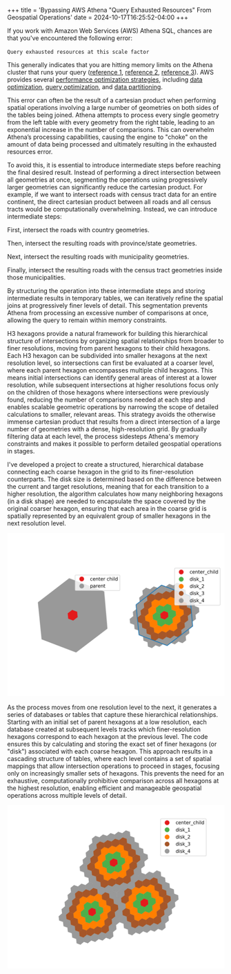+++
title = 'Bypassing AWS Athena "Query Exhausted Resources" From Geospatial Operations'
date = 2024-10-17T16:25:52-04:00
+++

If you work with Amazon Web Services (AWS) Athena SQL, chances are that you've encountered the following error:

`Query exhausted resources at this scale factor`

This generally indicates that you are hitting memory limits on the Athena cluster that runs your query ([reference 1](https://repost.aws/questions/QU5M0ASE-_R_mvSMXDWrnuDA/athena-version-3-error-query-exhausted-resources-at-this-scale-factor), [reference 2](https://repost.aws/questions/QUdYYEXbb0QMuKX6TwDl17GA/athena-query-exhausted-resources-at-this-scale-factor), [reference 3](https://repost.aws/knowledge-center/athena-query-exhausted)). AWS provides several [performance optimization strategies](https://docs.aws.amazon.com/athena/latest/ug/performance-tuning.html), including [data optimization](https://docs.aws.amazon.com/athena/latest/ug/performance-tuning-data-optimization-techniques.html), [query optimization](https://docs.aws.amazon.com/athena/latest/ug/performance-tuning-query-optimization-techniques.html), and [data partitioning](https://docs.aws.amazon.com/athena/latest/ug/partition-projection.html#partition-projection-using).

This error can often be the result of a cartesian product when performing spatial operations involving a large number of geometries on both sides of the tables being joined. Athena attempts to process every single geometry from the left table with every geometry from the right table, leading to an exponential increase in the number of comparisons. This can overwhelm Athena’s processing capabilities, causing the engine to "choke" on the amount of data being processed and ultimately resulting in the exhausted resources error.

To avoid this, it is essential to introduce intermediate steps before reaching the final desired result. Instead of performing a direct intersection between all geometries at once, segmenting the operations using progressively larger geometries can significantly reduce the cartesian product. For example, if we want to intersect roads with census tract data for an entire continent, the direct cartesian product between all roads and all census tracts would be computationally overwhelming. Instead, we can introduce intermediate steps:

First, intersect the roads with country geometries.

Then, intersect the resulting roads with province/state geometries.

Next, intersect the resulting roads with municipality geometries.

Finally, intersect the resulting roads with the census tract geometries inside those municipalities.

By structuring the operation into these intermediate steps and storing intermediate results in temporary tables, we can iteratively refine the spatial joins at progressively finer levels of detail. This segmentation prevents Athena from processing an excessive number of comparisons at once, allowing the query to remain within memory constraints.

H3 hexagons provide a natural framework for building this hierarchical structure of intersections by organizing spatial relationships from broader to finer resolutions, moving from parent hexagons to their child hexagons. Each H3 hexagon can be subdivided into smaller hexagons at the next resolution level, so intersections can first be evaluated at a coarser level, where each parent hexagon encompasses multiple child hexagons. This means initial intersections can identify general areas of interest at a lower resolution, while subsequent intersections at higher resolutions focus only on the children of those hexagons where intersections were previously found, reducing the number of comparisons needed at each step and enables scalable geometric operations by narrowing the scope of detailed calculations to smaller, relevant areas. This strategy avoids the otherwise immense cartesian product that results from a direct intersection of a large number of geometries with a dense, high-resolution grid. By gradually filtering data at each level, the process sidesteps Athena's memory constraints and makes it possible to perform detailed geospatial operations in stages.

I've developed a project to create a structured, hierarchical database connecting each coarse hexagon in the grid to its finer-resolution counterparts. The disk size is determined based on the difference between the current and target resolutions, meaning that for each transition to a higher resolution, the algorithm calculates how many neighboring hexagons (in a disk shape) are needed to encapsulate the space covered by the original coarser hexagon, ensuring that each area in the coarse grid is spatially represented by an equivalent group of smaller hexagons in the next resolution level. 

![](./images/parent_centerchild.png)

As the process moves from one resolution level to the next, it generates a series of databases or tables that capture these hierarchical relationships. Starting with an initial set of parent hexagons at a low resolution, each database created at subsequent levels tracks which finer-resolution hexagons correspond to each hexagon at the previous level. The code ensures this by calculating and storing the exact set of finer hexagons (or "disk") associated with each coarse hexagon. This approach results in a cascading structure of tables, where each level contains a set of spatial mappings that allow intersection operations to proceed in stages, focusing only on increasingly smaller sets of hexagons. This prevents the need for an exhaustive, computationally prohibitive comparison across all hexagons at the highest resolution, enabling efficient and manageable geospatial operations across multiple levels of detail.

![](./images/centerchilds_griddisks.png)
